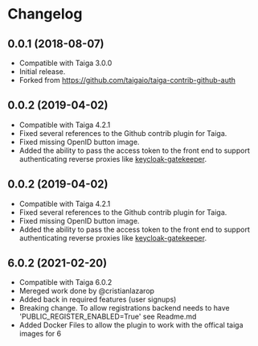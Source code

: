 # Changelog 

## 0.0.1 (2018-08-07)
- Compatible with Taiga 3.0.0
- Initial release.
- Forked from https://github.com/taigaio/taiga-contrib-github-auth

## 0.0.2 (2019-04-02)
- Compatible with Taiga 4.2.1
- Fixed several references to the Github contrib plugin for Taiga.
- Fixed missing OpenID button image.
- Added the ability to pass the access token to the front end to support authenticating reverse proxies like [keycloak-gatekeeper](https://github.com/keycloak/keycloak-gatekeeper).

## 0.0.2 (2019-04-02)
- Compatible with Taiga 4.2.1
- Fixed several references to the Github contrib plugin for Taiga.
- Fixed missing OpenID button image.
- Added the ability to pass the access token to the front end to support authenticating reverse proxies like [keycloak-gatekeeper](https://github.com/keycloak/keycloak-gatekeeper).


## 6.0.2 (2021-02-20)
- Compatible with Taiga 6.0.2
- Mereged work done by @cristianlazarop 
- Added back in required features (user signups)
- Breaking change. To allow registrations backend needs to have 'PUBLIC_REGISTER_ENABLED=True' see Readme.md
- Added Docker Files to allow the plugin to work with the offical taiga images for 6
